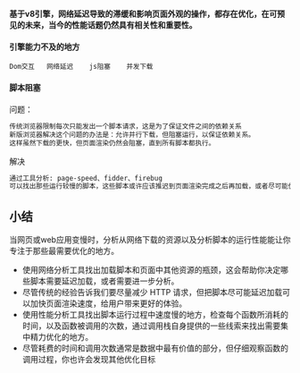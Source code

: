 #### 基于v8引擎，网络延迟导致的滞缓和影响页面外观的操作，都存在优化，在可预见的未来，当今的性能话题仍然具有相关性和重要性。
#### 引擎能力不及的地方
```txt
Dom交互   网络延迟    js阻塞    并发下载
```
#### 脚本阻塞
问题：
```txt
传统浏览器限制每次只能发出一个脚本请求，这是为了保证文件之间的依赖关系 
新版浏览器解决这个问题的办法是：允许并行下载，但阻塞运行，以保证依赖关系。
这样虽然下载的更快，但页面渲染仍然会阻塞，直到所有脚本都执行。
```
解决
```txt
通过工具分析: page-speed、fidder、firebug
可以找出那些运行较慢的脚本，这些脚本或许应该推迟到页面渲染完成之后再加载，或者尽可能优化或重构以减少执行时间。
```
## 小结
当网页或web应用变慢时，分析从网络下载的资源以及分析脚本的运行性能能让你专注于那些最需要优化的地方。
- 使用网络分析工具找出加载脚本和页面中其他资源的瓶颈，这会帮助你决定哪些脚本需要延迟加载，或者需要进一步分析。
- 尽管传统的经验告诉我们要尽量减少 HTTP 请求，但把脚本尽可能延迟加载可以加快页面渲染速度，给用户带来更好的体验。
- 使用性能分析工具找出脚本运行过程中速度慢的地方，检查每个函数所消耗的时间，以及函数被调用的次数，通过调用栈自身提供的一些线索来找出需要集中精力优化的地方。
- 尽管耗费的时间和调用次数通常是数据中最有价值的部分，但仔细观察函数的调用过程，你也许会发现其他优化目标
